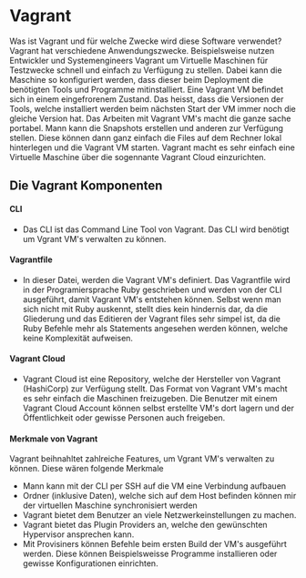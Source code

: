 # Vagrant
Was ist Vagrant und für welche Zwecke wird diese Software verwendet?
Vagrant hat verschiedene Anwendungszwecke. Beispielsweise nutzen Entwickler und Systemengineers Vagrant um Virtuelle Maschinen für Testzwecke schnell und einfach zu Verfügung zu stellen.
Dabei kann die Maschine so konfiguriert werden, dass dieser beim Deployment die benötigten Tools und Programme mitinstalliert.
Eine Vagrant VM befindet sich in einem eingefrorenem Zustand. Das heisst, dass die Versionen der Tools, welche installiert werden beim nächsten Start der VM immer noch die gleiche Version hat.
Das Arbeiten mit Vagrant VM's macht die ganze sache portabel. Mann kann die Snapshots erstellen und anderen zur Verfügung stellen.
Diese können dann ganz einfach die Files auf dem Rechner lokal hinterlegen und die Vagrant VM starten.
Vagrant macht es sehr einfach eine Virtuelle Maschine über die sogennante Vagrant Cloud einzurichten.

## Die Vagrant Komponenten
#### CLI
* Das CLI ist das Command Line Tool von Vagrant. Das CLI wird benötigt um Vgrant VM's verwalten zu können.
#### Vagrantfile
* In dieser Datei, werden die Vagrant VM's definiert. Das Vagrantfile wird in der Programiersprache Ruby geschrieben und werden von der CLI ausgeführt, damit Vagrant VM's entstehen können. Selbst wenn man sich nicht mit Ruby auskennt, stellt dies kein hindernis dar, da die Gliederung und das Editieren der Vagrant files sehr simpel ist, da die Ruby Befehle mehr als Statements angesehen werden können, welche keine Komplexität aufweisen.
#### Vagrant Cloud
* Vagrant Cloud ist eine Repository, welche der Hersteller von Vagrant (HashiCorp) zur Verfügung stellt. Das Format von Vagrant VM's macht es sehr einfach die Maschinen freizugeben. Die Benutzer mit einem Vagrant Cloud Account können selbst erstellte VM's dort lagern und  der Öffentlichkeit oder gewisse Personen auch freigeben.
#### Merkmale von Vagrant
Vagrant beihnahltet zahlreiche Features, um Vgrant VM's verwalten zu können. Diese wären folgende Merkmale
* Mann kann mit der CLI per SSH auf die VM eine Verbindung aufbauen
* Ordner (inklusive Daten), welche sich auf dem Host befinden können mir der virtuellen Maschine synchronisiert werden
* Vagrant bietet dem Benutzer an viele Netzwerkeinstellungen zu machen.
* Vagrant bietet das Plugin Providers an, welche den gewünschten Hypervisor ansprechen kann.
* Mit Provisiners können Befehle beim ersten Build der VM's ausgeführt werden. Diese können Beispielsweisse Programme installieren oder gewisse Konfigurationen einrichten.
